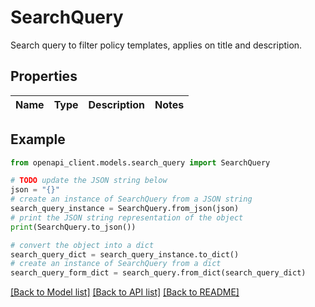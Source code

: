 # SearchQuery

Search query to filter policy templates, applies on title and description.

## Properties

Name | Type | Description | Notes
------------ | ------------- | ------------- | -------------

## Example

```python
from openapi_client.models.search_query import SearchQuery

# TODO update the JSON string below
json = "{}"
# create an instance of SearchQuery from a JSON string
search_query_instance = SearchQuery.from_json(json)
# print the JSON string representation of the object
print(SearchQuery.to_json())

# convert the object into a dict
search_query_dict = search_query_instance.to_dict()
# create an instance of SearchQuery from a dict
search_query_form_dict = search_query.from_dict(search_query_dict)
```
[[Back to Model list]](../README.md#documentation-for-models) [[Back to API list]](../README.md#documentation-for-api-endpoints) [[Back to README]](../README.md)


